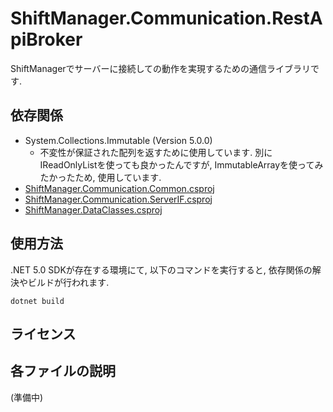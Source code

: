 # ShiftManager.Communication.RestApiBroker
ShiftManagerでサーバーに接続しての動作を実現するための通信ライブラリです.

## 依存関係
- System.Collections.Immutable (Version 5.0.0)
  - 不変性が保証された配列を返すために使用しています.  別にIReadOnlyListを使っても良かったんですが, ImmutableArrayを使ってみたかったため, 使用しています.
- [ShiftManager.Communication.Common.csproj](../ShiftManager.Communication.Common/README.md)
- [ShiftManager.Communication.ServerIF.csproj](../ShiftManager.Communication.ServerIF/README.md)
- [ShiftManager.DataClasses.csproj](../ShiftManager.DataClasses/README.md)

## 使用方法
.NET 5.0 SDKが存在する環境にて, 以下のコマンドを実行すると, 依存関係の解決やビルドが行われます.

```
dotnet build
```

## ライセンス

## 各ファイルの説明
(準備中)
